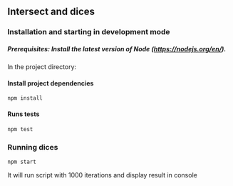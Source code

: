 ## Intersect and dices

### Installation and starting in development mode
##### Prerequisites: Install the latest version of Node (https://nodejs.org/en/).

In the project directory:

#### Install project dependencies

`npm install`

#### Runs tests

`npm test`

### Running dices

`npm start`

It will run script with 1000 iterations and display result in console
